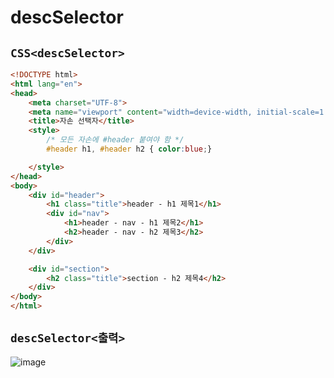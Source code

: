 # descSelector

## `CSS<descSelector>`
```html
<!DOCTYPE html>
<html lang="en">
<head>
    <meta charset="UTF-8">
    <meta name="viewport" content="width=device-width, initial-scale=1.0">
    <title>자손 선택자</title>
    <style>
        /* 모든 자손에 #header 붙여야 함 */
        #header h1, #header h2 { color:blue;}

    </style> 
</head>
<body>
    <div id="header">
        <h1 class="title">header - h1 제목1</h1>
        <div id="nav">
            <h1>header - nav - h1 제목2</h1>
            <h2>header - nav - h2 제목3</h2>
        </div>
    </div>

    <div id="section">
        <h2 class="title">section - h2 제목4</h2>
    </div>
</body>
</html>
```

## `descSelector<출력>`
![image](https://github.com/dev13y/TIL/assets/145516942/3490ae0d-ed69-4d98-838f-5c3a9b6535bd)





